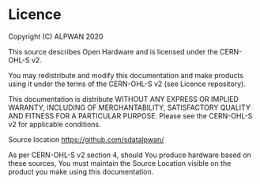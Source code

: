 # Licence

Copyright (C) ALPWAN 2020

This source describes Open Hardware and is licensed under the CERN-OHL-S v2.

You may redistribute and modify this documentation and make products using it
under the terms of the CERN-OHL-S v2 (see Licence repository).

This documentation is distribute WITHOUT ANY EXPRESS OR IMPLIED WARANTY,
INCLUDING OF MERCHANTABILITY, SATISFACTORY QUALITY AND FITNESS FOR A 
PARTICULAR PURPOSE. Please see the CERN-OHL-S v2 for applicable conditions.

Source location https://github.com/sdatalpwan/

As per CERN-OHL-S v2 section 4, should You produce hardware based on these sources,
You must maintain the Source Location visible on the product you make using this documentation.


